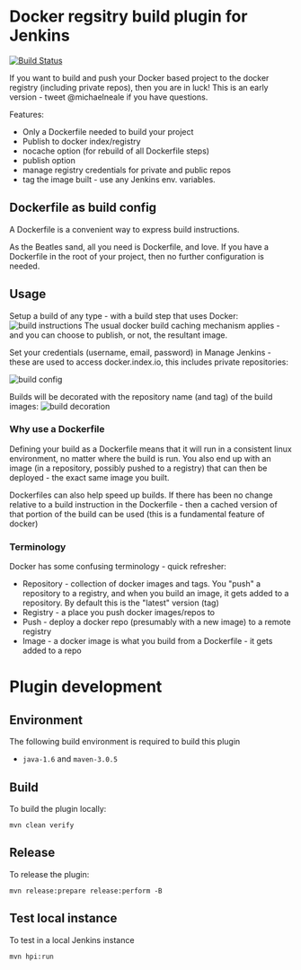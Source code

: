 # Docker regsitry build plugin for Jenkins

[![Build Status](https://buildhive.cloudbees.com/job/cloudbees/job/jenkins-docker-registry-builder/badge/icon)](https://buildhive.cloudbees.com/job/cloudbees/job/jenkins-docker-registry-builder/)

If you want to build and push your Docker based project to the docker registry (including private repos), then you are in luck! This is an early version - tweet @michaelneale if you have questions.

Features:
   * Only a Dockerfile needed to build your project
   * Publish to docker index/registry
   * nocache option (for rebuild of all Dockerfile steps)
   * publish option
   * manage registry credentials for private and public repos
   * tag the image built - use any Jenkins env. variables.


## Dockerfile as build config

A Dockerfile is a convenient way to express build instructions.

As the Beatles sand, all you need is Dockerfile, and love. If you have a Dockerfile in the root
of your project, then no further configuration is needed.

## Usage

Setup a build of any type - with a build step that uses Docker:
![build instructions](https://raw.githubusercontent.com/jenkinsci/docker-build-publish-plugin/master/build-config.png)
The usual docker build caching mechanism applies - and you can choose to publish, or not, the resultant image.

Set your credentials (username, email, password) in Manage Jenkins - these are used to access docker.index.io, this includes private repositories:

![build config](https://raw.githubusercontent.com/jenkinsci/docker-build-publish-plugin/master/registry-setup.png)

Builds will be decorated with the repository name (and tag) of the build images:
![build decoration](https://raw.githubusercontent.com/jenkinsci/docker-build-publish-plugin/master/build-label.png)

### Why use a Dockerfile

Defining your build as a Dockerfile means that it will run in a consistent linux environment, no matter where the build is run.
You also end up with an image (in a repository, possibly pushed to a registry) that can then be deployed - the exact same image you built.

Dockerfiles can also help speed up builds. If there has been no change relative to a build instruction in the Dockerfile - then a cached version of that portion of the build can be used (this is a fundamental feature of docker)


### Terminology

Docker has some confusing terminology - quick refresher:

 * Repository - collection of docker images and tags. You "push" a repository to a registry, and when you build an image, it gets added to a repository.
 By default this is the "latest" version (tag)
 * Registry - a place you push docker images/repos to
 * Push - deploy a docker repo (presumably with a new image) to a remote registry
 * Image - a docker image is what you build from a Dockerfile - it gets added to a repo

# Plugin development

## Environment

The following build environment is required to build this plugin

* `java-1.6` and `maven-3.0.5`

## Build

To build the plugin locally:

    mvn clean verify

## Release

To release the plugin:

    mvn release:prepare release:perform -B

## Test local instance

To test in a local Jenkins instance

    mvn hpi:run
